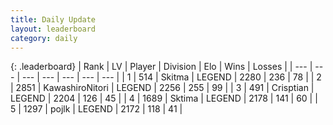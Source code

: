 ```yaml
---
title: Daily Update
layout: leaderboard
category: daily
---
```


{: .leaderboard}
| Rank | LV | Player | Division | Elo | Wins | Losses |
| --- | --- | --- | --- | --- | --- | --- |
| <span data-change="1">1</span> | 514 | <span title="ID: 402846">Skitma</span> | LEGEND | <span data-change="52">2280</span> | <span data-change="19">236</span> | <span data-change="2">78</span> |
| <span data-change="-1">2</span> | 2851 | <span title="ID: 164871">KawashiroNitori</span> | LEGEND | <span data-change="13">2256</span> | <span data-change="26">255</span> | <span data-change="6">99</span> |
| <span data-change="1">3</span> | 491 | <span title="ID: 665674">Crisptian</span> | LEGEND | <span data-change="12">2204</span> | <span data-change="3">126</span> | <span data-change="0">45</span> |
| <span data-change="-1">4</span> | 1689 | <span title="ID: 353063">Sktima</span> | LEGEND | <span data-change="-16">2178</span> | <span data-change="2">141</span> | <span data-change="2">60</span> |
| <span data-change="0">5</span> | 1297 | <span title="ID: 4783">pojlk</span> | LEGEND | <span data-change="-15">2172</span> | <span data-change="1">118</span> | <span data-change="2">41</span> |